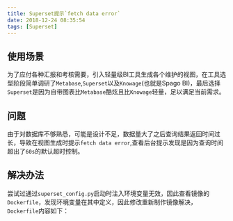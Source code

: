 ```yaml
---
title: Superset提示`fetch data error`
date: 2018-12-24 08:35:54
tags: [Superset]
---
```


## 使用场景

为了应付各种汇报和考核需要，引入轻量级BI工具生成各个维护的视图，在工具选型阶段简单调研了`Metabase`,`Superset`以及`Knowage`(也就是Spago BI)，最后选择`Superset`是因为自带图表比`Metabase`酷炫且比`Knowage`轻量，足以满足当前需求。

## 问题

由于对数据库不够熟悉，可能是设计不足，数据量大了之后查询结果返回时间过长，导致在视图生成时提示`fetch data error`,查看后台提示发现是因为查询时间超出了`60s`的默认超时控制。

## 解决办法

尝试过通过`superset_config.py`启动时注入环境变量无效，因此查看镜像的`Dockerfile`，发现环境变量在其中定义，因此修改重新制作镜像解决，`Dockerfile`内容如下：

```

```